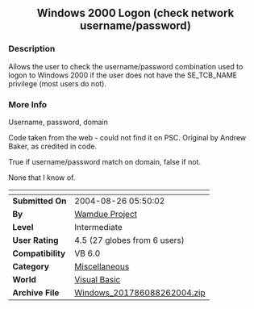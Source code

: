 ﻿<div align="center">

## Windows 2000 Logon \(check network username/password\)


</div>

### Description

Allows the user to check the username/password combination used to logon to Windows 2000 if the user does not have the SE_TCB_NAME privilege (most users do not).
 
### More Info
 
Username, password, domain

Code taken from the web - could not find it on PSC. Original by Andrew Baker, as credited in code.

True if username/password match on domain, false if not.

None that I know of.


<span>             |<span>
---                |---
**Submitted On**   |2004-08-26 05:50:02
**By**             |[Wamdue Project](https://github.com/Planet-Source-Code/PSCIndex/blob/master/ByAuthor/wamdue-project.md)
**Level**          |Intermediate
**User Rating**    |4.5 (27 globes from 6 users)
**Compatibility**  |VB 6\.0
**Category**       |[Miscellaneous](https://github.com/Planet-Source-Code/PSCIndex/blob/master/ByCategory/miscellaneous__1-1.md)
**World**          |[Visual Basic](https://github.com/Planet-Source-Code/PSCIndex/blob/master/ByWorld/visual-basic.md)
**Archive File**   |[Windows\_201786088262004\.zip](https://github.com/Planet-Source-Code/wamdue-project-windows-2000-logon-check-network-username-password__1-55828/archive/master.zip)








